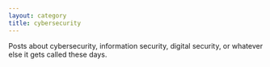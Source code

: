 ```yaml
---
layout: category
title: cybersecurity
---
```


Posts about cybersecurity, information security, digital security, or whatever else it gets called these days.
